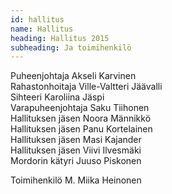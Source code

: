 ```yaml
---
id: hallitus
name: Hallitus
heading: Hallitus 2015
subheading: Ja toimihenkilö
---
```


Puheenjohtaja 			Akseli Karvinen  
Rahastonhoitaja 		Ville-Valtteri Jäävalli  
Sihteeri 				Karoliina Jäspi  
Varapuheenjohtaja 		Saku Tiihonen  
Hallituksen jäsen 		Noora Männikkö  
Hallituksen jäsen		Panu Kortelainen  
Hallituksen jäsen		Masi Kajander  
Hallituksen jäsen		Viivi Ilvesmäki  
Mordorin kätyri 		Juuso Piskonen  

Toimihenkilö M. 		Miika Heinonen